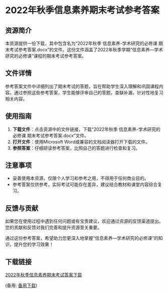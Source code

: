 # 2022年秋季信息素养期末考试参考答案

## 资源简介

本资源提供一份下载，其中包含名为“2022年秋季 信息素养-学术研究的必修课 期末考试参考答案.docx”的文件。这份文件涵盖了2022年秋季学期“信息素养—学术研究的必修课”课程的期末考试参考答案。

## 文件详情

参考答案文件中详细列出了期末考试的答题，旨在帮助学生深入理解和巩固课程内容。通过参照这些参考答案，学生能够评审自己的答题，查缺补漏，针对性地复习相关内容。

## 使用指南

1. **下载文件**：点击资源中的文件链接，下载“2022年秋季 信息素养-学术研究的必修课 期末考试参考答案.docx”文件。
2. **打开文件**：使用Microsoft Word或兼容的文档阅读器打开下载的文件。
3. **参照答案**：仔细研读参考答案，比照自己的答题进行检查和复习。

## 注意事项

- 妥善使用本资源，仅限个人学习和参考之用，不得用于任何商业目的。
- 参考答案仅供参考，实际考试可能存在差异，建议结合教材和课堂内容综合复习。

## 反馈与贡献

如果您在使用过程中遇到任何问题或有宝贵建议，欢迎通过资源的反馈渠道提出。您的贡献和反馈对我们完善和提升资源至关重要。

通过这份参考答案，希望助力您更深入地掌握“信息素养—学术研究的必修课”的知识，提升您的学习效果！

## 下载链接
[2022年秋季信息素养期末考试答案下载](https://pan.quark.cn/s/ac9fae69d8fe) 

(备用: [备用下载](https://pan.baidu.com/s/1NsYLyEwLTC08B5vUjfyz6w?pwd=1234))
